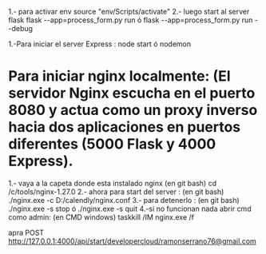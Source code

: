 1.- para activar env
source "env/Scripts/activate"
2.- luego start al server flask
flask --app=process_form.py run
ó
flask --app=process_form.py run --debug

1.-Para iniciar el server Express : node start
ó
nodemon

# Para iniciar nginx localmente: (El servidor Nginx  escucha en el puerto 8080 y actua como un proxy inverso hacia dos aplicaciones en puertos diferentes (5000 Flask y 4000 Express).
1.- vaya a la capeta donde esta instalado nginx  (en git bash)
cd /c/tools/nginx-1.27.0
2.- ahora para start del server : (en git bash)
./nginx.exe -c D:/calendly/nginx.conf
3.- para detenerlo :  (en git bash)
./nginx.exe -s stop
ó
./nginx.exe -s quit
4.-si no funcionan nada abrir cmd como admin:  (en CMD windows)
taskkill /IM nginx.exe /f


apra POST http://127.0.0.1:4000/api/start/developercloud/ramonserrano76@gmail.com

